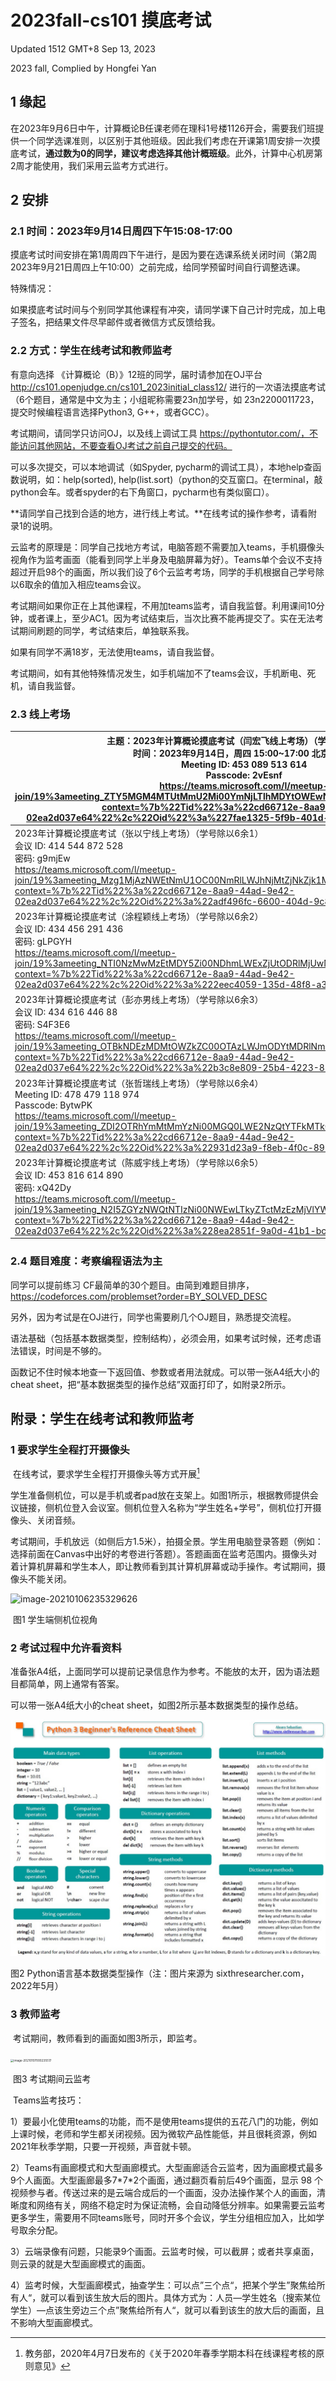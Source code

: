 # 2023fall-cs101 摸底考试

Updated 1512 GMT+8 Sep 13, 2023								

2023 fall, Complied by Hongfei Yan



## 1 缘起

在2023年9月6日中午，计算概论B任课老师在理科1号楼1126开会，需要我们班提供一个同学选课准则，以区别于其他班级。因此我们考虑在开课第1周安排一次摸底考试，**通过数为0的同学，建议考虑选择其他计概班级**。此外，计算中心机房第2周才能使用，我们采用云监考方式进行。



## 2 安排

### 2.1 时间：2023年9月14日周四下午15:08-17:00

摸底考试时间安排在第1周周四下午进行，是因为要在选课系统关闭时间（第2周2023年9月21日周四上午10:00）之前完成，给同学预留时间自行调整选课。

特殊情况：

如果摸底考试时间与个别同学其他课程有冲突，请同学课下自己计时完成，加上电子签名，把结果文件尽早邮件或者微信方式反馈给我。



### 2.2 方式：学生在线考试和教师监考

有意向选择 《计算概论（B）》12班的同学，届时请参加在OJ平台 http://cs101.openjudge.cn/cs101_2023initial_class12/ 进行的一次语法摸底考试（6个题目，通常是中文为主；小组昵称需要23n加学号，如 23n2200011723，提交时候编程语言选择Python3, G++，或者GCC）。

考试期间，请同学只访问OJ，以及线上调试工具 https://pythontutor.com/，不能访问其他网站，不要查看OJ考试之前自己提交的代码。

可以多次提交，可以本地调试（如Spyder, pycharm的调试工具），本地help查函数说明，如：help(sorted), help(list.sort)（python的交互窗口。在terminal，敲python会车。或者spyder的右下角窗口，pycharm也有类似窗口）。



**请同学自己找到合适的地方，进行线上考试。**在线考试的操作参考，请看附录1的说明。

云监考的原理是：同学自己找地方考试，电脑答题不需要加入teams，手机摄像头视角作为监考画面（能看到同学上半身及电脑屏幕为好）。Teams单个会议不支持超过开启98个的画面，所以我们设了6个云监考考场，同学的手机根据自己学号除以6取余的值加入相应teams会议。

考试期间如果你正在上其他课程，不用加teams监考，请自我监督。利用课间10分钟，或者课上，至少AC1。因为考试结束后，当次比赛不能再提交了。实在无法考试期间刷题的同学，考试结束后，单独联系我。

如果有同学不满18岁，无法使用teams，请自我监督。

考试期间，如有其他特殊情况发生，如手机端加不了teams会议，手机断电、死机，请自我监督。

### 2.3 线上考场

| 主题：2023年计算概论摸底考试（闫宏飞线上考场）（学号除以6余0）<br/>时间：2023年9月14日，周四 15:00~17:00 北京，上海<br/>Meeting ID: 453 089 513 614 <br/>Passcode: 2vEsnf<br/>https://teams.microsoft.com/l/meetup-join/19%3ameeting_ZTY5MGM4MTUtMmU2Mi00YmNjLTlhMDYtOWEwNWU4YzZhZWJk%40thread.v2/0?context=%7b%22Tid%22%3a%22cd66712e-8aa9-44ad-9e42-02ea2d037e64%22%2c%22Oid%22%3a%227fae1325-5f9b-401d-bd3f-42dd9a7d27b8%22%7d |
| ------------------------------------------------------------ |
| 2023年计算概论摸底考试（张以宁线上考场）（学号除以6余1）<br/>会议 ID: 414 544 872 528 <br/>密码: g9mjEw <br/>https://teams.microsoft.com/l/meetup-join/19%3ameeting_Mzg1MjAzNWEtNmU1OC00NmRlLWJhNjMtZjNkZjk1MjU2Mzcw%40thread.v2/0?context=%7b%22Tid%22%3a%22cd66712e-8aa9-44ad-9e42-02ea2d037e64%22%2c%22Oid%22%3a%22adf496fc-6600-404d-9c81-eb0d7a61310f%22%7d |
| 2023年计算概论摸底考试（涂程颖线上考场）（学号除以6余2）<br/>会议 ID: 434 456 291 436 <br/>密码: gLPGYH<br/>https://teams.microsoft.com/l/meetup-join/19%3ameeting_NTI0NzMwMzEtMDY5Zi00NDhmLWExZjUtODRlMjUwMzgxYjll%40thread.v2/0?context=%7b%22Tid%22%3a%22cd66712e-8aa9-44ad-9e42-02ea2d037e64%22%2c%22Oid%22%3a%222eec4059-135d-48f8-a316-38f6c65dba42%22%7d |
| 2023年计算概论摸底考试（彭亦男线上考场）（学号除以6余3）<br/>会议 ID: 434 616 446 88 <br/>密码: S4F3E6 <br/>https://teams.microsoft.com/l/meetup-join/19%3ameeting_OTBkNDEzMDMtOWZkZC00OTAzLWJmODYtMDRlNmRkZmVjMjRk%40thread.v2/0?context=%7b%22Tid%22%3a%22cd66712e-8aa9-44ad-9e42-02ea2d037e64%22%2c%22Oid%22%3a%22b3c8e809-25b4-4223-85cf-c3762a76025c%22%7d |
| 2023年计算概论摸底考试（张哲瑞线上考场）（学号除以6余4）<br/>Meeting ID: 478 479 118 974 <br/>Passcode: BytwPK <br/>https://teams.microsoft.com/l/meetup-join/19%3ameeting_ZDI2OTRhYmMtMmYzNi00MGQ0LWE2NzQtYTFkMTk0OWQyNGQw%40thread.v2/0?context=%7b%22Tid%22%3a%22cd66712e-8aa9-44ad-9e42-02ea2d037e64%22%2c%22Oid%22%3a%22931d23a9-f8eb-4f0c-8900-ba8c4a1a4aec%22%7d |
| 2023年计算概论摸底考试（陈威宇线上考场）（学号除以6余5）<br/>会议 ID: 453 816 614 890 <br/>密码: xQ42Dy<br/>https://teams.microsoft.com/l/meetup-join/19%3ameeting_N2I5ZGYzNWQtNTIzNi00NWEwLTkyZTctMzEzMjVlYWU4NWM5%40thread.v2/0?context=%7b%22Tid%22%3a%22cd66712e-8aa9-44ad-9e42-02ea2d037e64%22%2c%22Oid%22%3a%228ea2851f-9a0d-41b1-bc4c-4d4e6ba36401%22%7d |



### 2.4 题目难度：考察编程语法为主

同学可以提前练习 CF最简单的30个题目。由简到难题目排序，https://codeforces.com/problemset?order=BY_SOLVED_DESC

另外，因为考试是在OJ进行，同学也需要刷几个OJ题目，熟悉提交流程。



语法基础（包括基本数据类型，控制结构），必须会用，如果考试时候，还考虑语法错误，时间是不够的。

函数记不住时候本地查一下返回值、参数或者用法就成。可以带一张A4纸大小的cheat sheet，把“基本数据类型的操作总结”双面打印了，如附录2所示。





## 附录：学生在线考试和教师监考



### 1 要求学生全程打开摄像头

​	在线考试，要求学生全程打开摄像头等方式开展[^footnote2]

[^footnote2]: 教务部，2020年4月7日发布的《关于2020年春季学期本科在线课程考核的原则意见》

​	学生准备侧机位，可以是手机或者pad放在支架上。如图1所示，根据教师提供会议链接，侧机位登入会议室。侧机位登入名称为“学生姓名+学号”，­侧机位打开摄像头、关闭音频。

​	考试期间，手机放远（如侧后方1.5米），拍摄全景。学生用电脑登录答题（例如：选择前面在Canvas中出好的考卷进行答题）。答题画面在监考范围内。摄像头对着计算机屏幕和学生本人，即让教师看到其计算机屏幕或动手操作。
​	考试期间，摄像头不能关闭。

![image-20210106235329626](https://i.loli.net/2021/03/01/H3lynre9SUALIcC.png)

​				图1 学生端侧机位视角



### 2 考试过程中允许看资料

准备张A4纸，上面同学可以提前记录信息作为参考。不能放的太开，因为语法题目都简单，网上通常有答案。

可以带一张A4纸大小的cheat sheet，如图2所示基本数据类型的操作总结。



![image-20230109195622957](https://raw.githubusercontent.com/GMyhf/img/main/img/image-20230109195622957.png)

图2 Python语言基本数据类型操作（注：图片来源为 sixthresearcher.com，2022年5月）



### 3 教师监考

​	考试期间，教师看到的画面如图3所示，即监考。

<img src="https://i.loli.net/2021/03/01/c6gAasrKvVM35BW.png" alt="image-20210107000235517" style="zoom: 33%;" />

​				图3 考试期间云监考



​	Teams监考技巧： 		

1）要最小化使用teams的功能，而不是使用teams提供的五花八门的功能，例如上课时候，老师和学生都关闭视频。因为微软产品性能低，并且很耗资源，例如2021年秋季学期，只要一开视频，声音就卡顿。

2）Teams有画廊模式和大型画廊模式。大型画廊适合云监考，因为画廊模式最多9个人画面。大型画廊最多7\*7\*2个画面，通过翻页看前后49个画面，显示 98 个视频参与者。传送过来的是云端合成后的一个画面，没办法操作某个人的画面，清晰度和网络有关，网络不稳定时为保证流畅，会自动降低分辨率。如果需要云监考更多学生，需要用不同teams账号，同时开多个会议，学生分组相应加入，比如学号取余分配。

­3）云端录像有问题，只能录9个画面。云监考时候，可以截屏；或者共享桌面，则云录的就是大型画廊模式的画面。

4）监考时候，大型画廊模式，抽查学生：可以点”三个点“，把某个学生”聚焦给所有人“，就可以看到该生放大后的图片。具体方式为：人员—学生姓名（搜索某位学生）—点该生旁边三个点”聚焦给所有人“，就可以看到该生的放大后的画面，且不影响大型画廊模式。